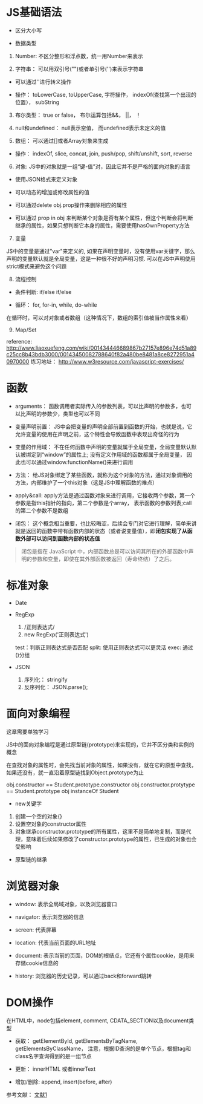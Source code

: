 # JS基础语法

* 区分大小写

* 数据类型

1. Number: 不区分整形和浮点数，统一用Number来表示

2. 字符串： 可以用双引号("")或者单引号('')来表示字符串

* 可以通过'\'进行转义操作

* 操作： toLowerCase, toUpperCase, 字符操作， indexOf(查找第一个出现的位置）， subString

3. 布尔类型： true or false， 布尔运算包括&&， ||， ！

4. null和undefined： null表示空值， 而undefined表示未定义的值

5. 数组： 可以通过[]或者Array对象来生成

* 操作： indexOf, slice, concat, join, push/pop, shift/unshift, sort, reverse

6. 对象: JS中的对象就是一组“键-值”对，因此它并不是严格的面向对象的语言

* 使用JSON格式来定义对象

* 可以动态的增加或修改属性的值

* 可以通过delete obj.prop操作来删除相应的属性

* 可以通过 prop in obj 来判断某个对象是否有某个属性，但这个判断会将判断继承的属性，如果只想判断它本身的属性，需要使用hasOwnProperty方法

7. 变量

JS中的变量是通过"var"来定义的, 如果在声明变量时，没有使用var关键字，那么声明的变量默认就是全局变量，这是一种很不好的声明习惯. 可以在JS中声明使用strict模式来避免这个问题

8. 流程控制

* 条件判断: if/else if/else

* 循环： for, for-in, while, do-while

在循环时，可以对对象或者数组（这种情况下，数组的索引值被当作属性来看）

9. Map/Set

reference: http://www.liaoxuefeng.com/wiki/001434446689867b27157e896e74d51a89c25cc8b43bdb3000/00143450082788640f82a480be8481a8ce8272951a40970000
练习地址： http://www.w3resource.com/javascript-exercises/

# 函数

* arguments： 函数调用者实际传入的参数列表，可以比声明的参数多，也可以比声明的参数少，类型也可以不同

* 变量声明前置： JS中会把变量的声明全部前置到函数的开始，也就是说，它允许变量的使用在声明之前，这个特性会导致函数中表现出奇怪的行为

* 变量的作用域： 不在任何函数中声明的变量就属于全局变量，全局变量默认默认被绑定到“window”的属性上; 没有定义作用域的函数都属于全局变量， 因此也可以通过window.functionName()来进行调用

* 方法： 给JS对象绑定了某些函数，就称为这个对象的方法，通过对象调用的方法，内部维护了一个this对象（这是JS中理解函数的难点）

* apply&call: apply方法是通过函数对象来进行调用，它接收两个参数，第一个参数是指this指针的指向，第二个参数是个array， 表示函数的参数列表;call的第二个参数不是数组

* 闭包： 这个概念相当重要，也比较晦涩，后续会专门对它进行理解，简单来讲就是返回的函数中带有函数内部的状态（或者说变量值），即**闭包实现了从函数外部可以访问到函数内部的状态值**

> 闭包是指在 JavaScript 中，内部函数总是可以访问其所在的外部函数中声明的参数和变量，即使在其外部函数被返回（寿命终结）了之后。

# 标准对象

* Date

* RegExp
    1. /正则表达式/
    2. new RegExp('正则表达式')

    test：判断正则表达式是否匹配
    split: 使用正则表达式可以更灵活
    exec: 通过()分组
    
* JSON
    1. 序列化： stringify
    2. 反序列化： JSON.parse();

# 面向对象编程

这章需要单独学习

JS中的面向对象编程是通过原型链(prototype)来实现的，它并不区分类和实例的概念

在查找对象的属性时，会先找当前对象的属性，如果没有，就在它的原型中查找，如果还没有，就一直沿着原型链找到Object.prototype为止

obj.constructor == Student.prototype.constructor
obj.constructor.protytype == Student.prototype
obj instanceOf Student

* new关键字

1. 创建一个空的对象{}
2. 设置空对象的constructor属性
3. 对象继承constructor.prototype的所有属性，这里不是简单地复制，而是代理，意味着后续如果修改了constructor.prototype的属性，已生成的对象也会受影响

* 原型链的继承

# 浏览器对象

* window: 表示全局域对象，以及浏览器窗口

* navigator: 表示浏览器的信息

* screen: 代表屏幕

* location: 代表当前页面的URL地址

* document: 表示当前的页面，DOM的根结点，它还有个属性cookie，是用来存储cookie信息的

* history: 浏览器的历史记录，可以通过back和forward跳转

# DOM操作

在HTML中，node包括element, comment, CDATA_SECTION以及document类型

* 获取： getElementById, getElementsByTagName, getElementsByClassName， 注意，根据ID查询的是单个节点，根据tag和class名字查询得到的是一组节点

* 更新： innerHTML 或者innerText

* 增加/删除: append, insert(before, after)
        
参考文献： [文献1](http://www.ruanyifeng.com/blog/2009/08/learning_javascript_closures.html)